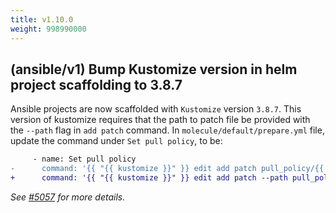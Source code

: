 ```yaml
---
title: v1.10.0
weight: 998990000
---
```


## (ansible/v1) Bump Kustomize version in helm project scaffolding to 3.8.7

Ansible projects are now scaffolded with `Kustomize` version `3.8.7`. This version of kustomize requires that the path to patch file be provided with the `--path` flag in `add patch` command. In `molecule/default/prepare.yml` file, update the command under `Set pull policy`, to be:
```diff
     - name: Set pull policy
-      command: '{{ "{{ kustomize }}" }} edit add patch pull_policy/{{ "{{ operator_pull_policy }}" }}.yaml'
+      command: '{{ "{{ kustomize }}" }} edit add patch --path pull_policy/{{ "{{ operator_pull_policy }}" }}.yaml'
```

_See [#5057](https://github.com/operator-framework/operator-sdk/pull/5057) for more details._
